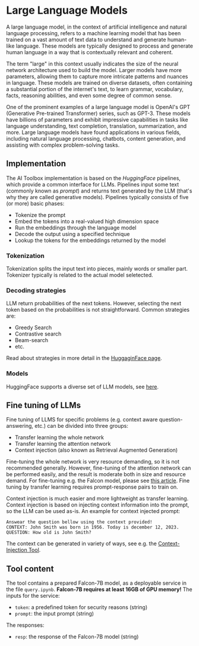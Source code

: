 # Large Language Models

A large language model, in the context of artificial intelligence and natural language processing, refers to a machine learning model that has been trained on a vast amount of text data to understand and generate human-like language. These models are typically designed to process and generate human language in a way that is contextually relevant and coherent.

The term "large" in this context usually indicates the size of the neural network architecture used to build the model. Larger models have more parameters, allowing them to capture more intricate patterns and nuances in language. These models are trained on diverse datasets, often containing a substantial portion of the internet's text, to learn grammar, vocabulary, facts, reasoning abilities, and even some degree of common sense.

One of the prominent examples of a large language model is OpenAI's GPT (Generative Pre-trained Transformer) series, such as GPT-3. These models have billions of parameters and exhibit impressive capabilities in tasks like language understanding, text completion, translation, summarization, and more. Large language models have found applications in various fields, including natural language processing, chatbots, content generation, and assisting with complex problem-solving tasks.

## Implementation

The AI Toolbox implementation is based on the *HuggingFace* pipelines, which provide a common interface for LLMs. Pipelines input some text (commonly known as *prompt*) and returns text generated by the LLM (that's why they are called generative models). Pipelines typically consists of five (or more) basic phases:

 * Tokenize the prompt
 * Embed the tokens into a real-valued high dimension space
 * Run the embeddings through the language model
 * Decode the output using a specified technique
 * Lookup the tokens for the embeddings returned by the model

### Tokenization
Tokenization splits the input text into pieces, mainly words or smaller part. Tokenizer typically is related to the actual model seletected.

### Decoding strategies
LLM return probabilities of the next tokens. However, selecting the next token based on the probabilities is not straightforward. Common strategies are:

 * Greedy Search
 * Contrastive search
 * Beam-search
 * etc.

Read about strategies in more detail in the [HuggaginFace page](https://huggingface.co/docs/transformers/generation_strategies#decoding-strategies).

### Models
HuggingFace supports a diverse set of LLM models, see [here](https://huggingface.co/docs/transformers/index#supported-models-and-frameworks).

## Fine tuning of LLMs
Fine tuning of LLMS for specific problems (e.g. context aware question-answering, etc.) can be divided into three groups:

 * Transfer learning the whole network
 * Transfer learning the attention network
 * Context injection (also known as Retrieval Augmented Generation)

Fine-tuning the whole network is very resource demanding, so it is not recommended generally. However, fine-tuning of the attention network can be performed easily, and the result is moderate both in size and resource demand. For fine-tuning e.g. the Falcon model, please see [this article](https://huggingface.co/blog/falcon#fine-tuning-with-peft). Fine tuning by transfer learning requires prompt-response pairs to train on.

Context injection is much easier and more lightweight as transfer learning. Context injection is based on injecting context information into the prompt, so the LLM can be used as-is. An example for context injected prompt:

```
Answear the question bellow using the context provided!
CONTEXT: John Smith was born in 1956. Today is december 12, 2023.
QUESTION: How old is John Smith?
```

The context can be generated in variety of ways, see e.g. the [Context-Injection Tool](https://github.com/hollosigergely/prompt-ci).

## Tool content
The tool contains a prepared Falcon-7B model, as a deployable service in the file `query.ipynb`. **Falcon-7B requires at least 16GB of GPU memory!** The inputs for the service:

 * `token`: a predefined token for security reasons (string)
 * `prompt`: the input prompt (string)

The responses:
 * `resp`: the response of the Falcon-7B model (string)